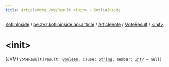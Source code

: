 ```yaml
---
title: ArticleVote.VoteResult.<init> - KotlinInside
---
```


[KotlinInside](../../../index.html) / [be.zvz.kotlininside.api.article](../../index.html) / [ArticleVote](../index.html) / [VoteResult](index.html) / [&lt;init&gt;](./-init-.html)

# &lt;init&gt;

(JVM) `VoteResult(result: `[`Boolean`](https://kotlinlang.org/api/latest/jvm/stdlib/kotlin/-boolean/index.html)`, cause: `[`String`](https://kotlinlang.org/api/latest/jvm/stdlib/kotlin/-string/index.html)`, member: `[`Int`](https://kotlinlang.org/api/latest/jvm/stdlib/kotlin/-int/index.html)`? = null)`